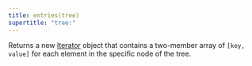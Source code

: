 ```yaml
---
title: entries(tree)
supertitle: "tree:"
---
```


Returns a new [Iterator](https://developer.mozilla.org/en-US/docs/Web/JavaScript/Reference/Global_Objects/Iterator) object that contains a two-member array of `[key, value]` for each element in the specific node of the tree.
